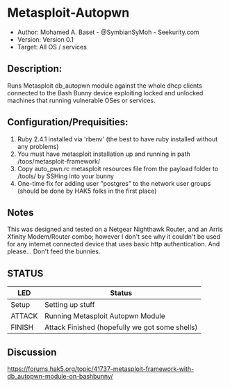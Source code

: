 # Metasploit-Autopwn

* Author: Mohamed A. Baset - @SymbianSyMoh - Seekurity.com
* Version: Version 0.1
* Target: All OS / services

## Description:

Runs Metasploit db_autopwn module against the whole dhcp clients connected to the Bash Bunny device exploiting locked and unlocked machines that running vulnerable OSes or services.

## Configuration/Prequisities:

1. Ruby 2.4.1 installed via 'rbenv' (the best to have ruby installed without any problems)
2. You must have metasploit installation up and running in path /toos/metasploit-framework/
3. Copy auto_pwn.rc metasploit resources file from the payload folder to /tools/ by SSHing into your bunny
4. One-time fix for adding user "postgres" to the network user groups (should be done by HAK5 folks in the first place)


## Notes

This was designed and tested on a Netgear Nighthawk Router, and an Arris Xfinity Modem/Router combo; however
I don't see why it couldn't be used for any internet connected device that uses basic http authentication.
And please... Don't feed the bunnies.

## STATUS

| LED                | Status                                         |
| ------------------ | -----------------------------------------------|
| Setup              | Setting up stuff                               |
| ATTACK             | Running Metasploit Autopwn Module              |
| FINISH             | Attack Finished (hopefully we got some shells) |

## Discussion
https://forums.hak5.org/topic/41737-metasploit-framework-with-db_autopwn-module-on-bashbunny/
